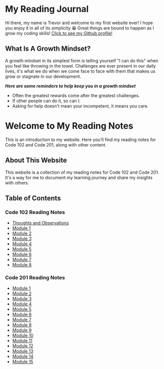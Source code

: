 # My Reading Journal

Hi there, my name is Trevor and welcome to my first website ever! I hope you enjoy it in all of its simplicity 😁  Great things are bound to happen as I grow my coding skills! [Click to see my Github profile!](https://github.com/T-Ingram)

## What Is A Growth Mindset?

A growth mindset in its simplest form is telling yourself "I can do this" when you feel like throwing in the towel. Challenges are ever present in our daily lives, it's what we do when we come face to face with them that makes us grow or stagnate in our development. 

***Here are some reminders to help keep you in a growth mindset***

- Often the greatest rewards come after the greatest challenges.
- If other people can do it, so can I. 
- Asking for help doesn't mean your incompetent, it means you care.
  
# Welcome to My Reading Notes

This is an introduction to my website. Here you'll find my reading notes for Code 102 and Code 201, along with other content.

## About This Website

This website is a collection of my reading notes for Code 102 and Code 201. It's a way for me to document my learning journey and share my insights with others.

## Table of Contents

### Code 102 Reading Notes

- [Thoughts and Observations](102/thoughtsandobservations.md)
- [Module 1](102/topic1.md)
- [Module 2](102/topic2.md)
- [Module 3](102/topic3.md)
- [Module 4](102/topic4.md)
- [Module 5](102/topic5.md)
- [Module 6](102/topic6.md)
- [Module 7](102/topic7.md)
- [Module 8](102/topic8.md)

### Code 201 Reading Notes

- [Module 1](201/topic1.md)
- [Module 2](201/topic2.md)
- [Module 3](201/topic3.md)
- [Module 4](201/topic4.md)
- [Module 5](201/topic5.md)
- [Module 6](201/topic6.md)
- [Module 7](201/topic7.md)
- [Module 8](201/topic8.md)
- [Module 9](201/topic9.md)
- [Module 10](201/topic10.md)
- [Module 11](201/topic11.md)
- [Module 12](201/topic12.md)
- [Module 13](201/topic13.md)
- [Module 14](201/topic14.md)
- [Module 15](201/topic15.md)
